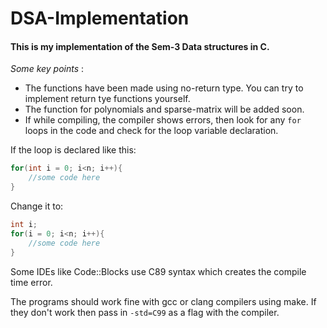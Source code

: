 # DSA-Implementation
#### This is my implementation of the Sem-3 Data structures in C.
_Some key points_ :  
* The functions have been made using no-return type. You can try to implement return tye functions yourself.
* The function for polynomials and sparse-matrix will be added soon.
* If while compiling, the compiler shows errors, then look for any `for` loops in the code and check for the loop variable declaration.

If the loop is declared like this:
```c
for(int i = 0; i<n; i++){
    //some code here
}
```
Change it to:
```c
int i;
for(i = 0; i<n; i++){
    //some code here
}
```
Some IDEs like Code::Blocks use C89 syntax which creates the compile time error.

The programs should work fine with gcc or clang compilers using make. If they don't work then pass in `-std=C99` as a flag with the compiler.

